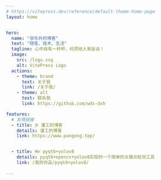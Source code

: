 ```yaml
---
# https://vitepress.dev/reference/default-theme-home-page
layout: home


hero:
  name: "邬东升的博客"
  text: "随笔、技术、生活"
  tagline: 心中自有一杆秤，何须他人来妄谈！
  image: 
    src: /logo.svg
    alt: VitePress Logo
  actions:
    - theme: brand
      text: 关于我
      link: /关于我/
    - theme: alt
      text: 联系我
      link: https://github.com/wds-dxh

features:
  # 友情链接
  - title: 🌐 潘工的博客
    details: 潘工的博客
    link: https://www.pangong.top/


  - title: 👓 pyqt6+yolov8
    details: pyqt6+opencv+yolov8实现的一个简单的关键点检测工具
    link: /我的作品/pyqt6+yolov8/
  
---
```


